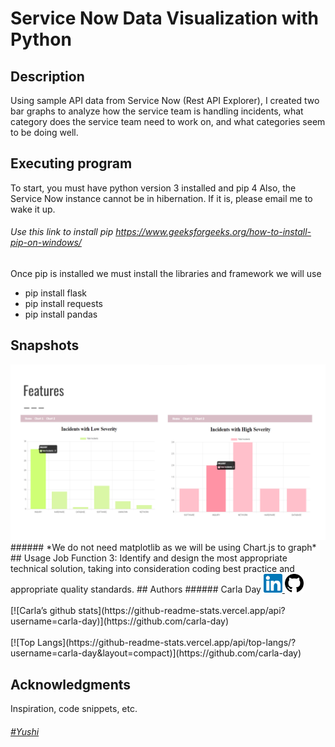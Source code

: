 # Service Now Data Visualization with Python

## Description

Using sample API data from Service Now (Rest API Explorer), I created two bar graphs to analyze how the service team is handling incidents, what category does the service team need to work on, and 
what categories seem to be doing well. 

## Executing program
To start, you must have python version 3 installed and pip 4
Also, the Service Now instance cannot be in hibernation. If it is, please email me to wake it up. 
###### Use this link to install pip https://www.geeksforgeeks.org/how-to-install-pip-on-windows/ 

Once pip is installed we must install the libraries and framework we will use
* pip install flask
* pip install requests
* pip install pandas
## Snapshots
<img src="images/snow.png" alt="Demo of app">
    ###### *We do not need matplotlib as we will be using Chart.js to graph*
## Usage
Job Function 3: Identify and design the most appropriate technical solution, taking into consideration coding best practice and appropriate quality standards.                                
## Authors
###### Carla Day
<a href="linkedin.com/in/carla-day-2a3212217"> <img src="images/linkedin.svg" alt="Linked In" width="30"/> </a>
<a href="github.com/carla-day" > <img src="images/github.svg" alt="GitHub Profile" width="30"/></a>
<br>
<br>
[![Carla’s github stats](https://github-readme-stats.vercel.app/api?username=carla-day)](https://github.com/carla-day) 
<br>
<br>
[![Top Langs](https://github-readme-stats.vercel.app/api/top-langs/?username=carla-day&layout=compact)](https://github.com/carla-day)

## Acknowledgments

Inspiration, code snippets, etc.
###### [#Yushi](https://yushi95.medium.com/how-to-create-a-beautiful-readme-for-your-github-profile-36957caa711c#:~:text=Creating%20a%20README.md%20File,-In%20order%20to%20show%20the)

